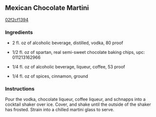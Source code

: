 ## Mexican Chocolate Martini

[02f2cf1394](http://allrecipes.com/recipe/mexican-chocolate-martini/)

### Ingredients

 - 2 fl. oz of alcoholic beverage, distilled, vodka, 80 proof

 - 1/2 fl. oz of spartan, real semi-sweet chocolate baking chips, upc: 011213162966

 - 1/4 fl. oz of alcoholic beverage, liqueur, coffee, 53 proof

 - 1/4 fl. oz of spices, cinnamon, ground

### Instructions

Pour the vodka, chocolate liqueur, coffee liqueur, and schnapps into a cocktail shaker over ice. Cover, and shake until the outside of the shaker has frosted. Strain into a chilled martini glass to serve.